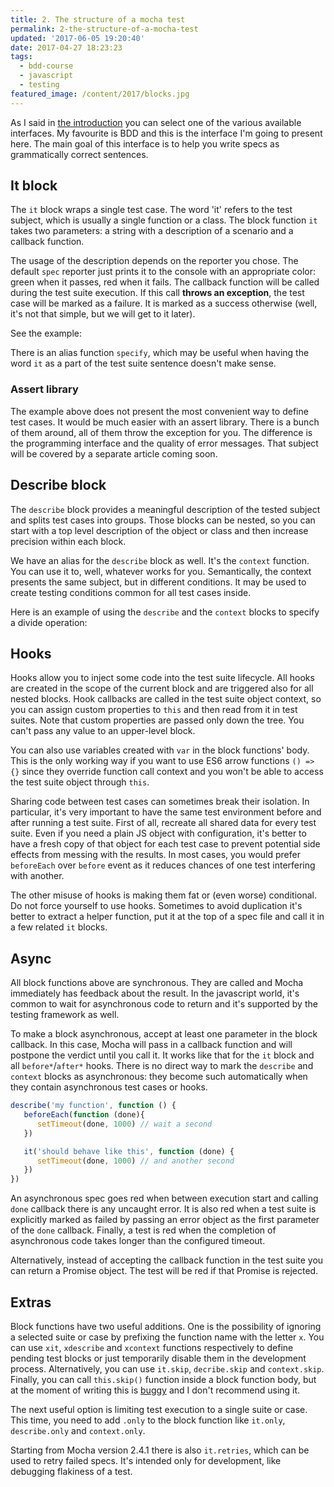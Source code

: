 ```yaml
---
title: 2. The structure of a mocha test
permalink: 2-the-structure-of-a-mocha-test
updated: '2017-06-05 19:20:40'
date: 2017-04-27 18:23:23
tags: 
  - bdd-course 
  - javascript
  - testing
featured_image: /content/2017/blocks.jpg
---
```


As I said in [the introduction](/introduction-to-the-bdd-c-o-urse) you can select one of the various available interfaces. My favourite is BDD and this is the interface I'm going to present here. The main goal of this interface is to help you write specs as grammatically correct sentences.
<!-- more -->

## It block

The `it` block wraps a single test case. The word 'it' refers to the test subject, which is usually a single function or a class. The block function `it` takes two parameters: a string with a description of a scenario and a callback function. 

The usage of the description depends on the reporter you chose. The default `spec` reporter just prints it to the console with an appropriate color: green when it passes, red when it fails. The callback function will be called during the test suite execution. If this call __throws an exception__, the test case will be marked as a failure. It is marked as a success otherwise (well, it's not that simple, but we will get to it later).

See the example:

<!--TOMMY the-structure-basic-example YMMOT-->

There is an alias function `specify`, which may be useful when having the word `it` as a part of the test suite sentence doesn't make sense.

### Assert library

The example above does not present the most convenient way to define test cases. It would be much easier with an assert library. There is a bunch of them around, all of them throw the exception for you. The difference is the programming interface and the quality of error messages. That subject will be covered by a separate article coming soon.

## Describe block

The `describe` block provides a meaningful description of the tested subject and splits test cases into groups. Those blocks can be nested, so you can start with a top level description of the object or class and then increase precision within each block.

We have an alias for the `describe` block as well. It's the `context` function. You can use it to, well, whatever works for you. Semantically, the context presents the same subject, but in different conditions. It may be used to create testing conditions common for all test cases inside.

Here is an example of using the `describe` and the `context` blocks to specify a divide operation:

<!--TOMMY the-structure-blocks-example YMMOT-->

## Hooks

Hooks allow you to inject some code into the test suite lifecycle. All hooks are created in the scope of the current block and are triggered also for all nested blocks. Hook callbacks are called in the test suite object context, so you can assign custom properties to `this` and then read from it in test suites. Note that custom properties are passed only down the tree. You can't pass any value to an upper-level block. 

You can also use variables created with `var` in the block functions' body. This is the only working way if you want to use ES6 arrow functions `() => {}` since they override function call context and you won't be able to access the test suite object through `this`.

Sharing code between test cases can sometimes break their isolation. In particular, it's very important to have the same test environment before and after running a test suite. First of all, recreate all shared data for every test suite. Even if you need a plain JS object with configuration, it's better to have a fresh copy of that object for each test case to prevent potential side effects from messing with the results. In most cases, you would prefer `beforeEach` over `before` event as it reduces chances of one test interfering with another.

The other misuse of hooks is making them fat or (even worse) conditional. Do not force yourself to use hooks. Sometimes to avoid duplication it's better to extract a helper function, put it at the top of a spec file and call it in a few related `it` blocks.

<!--TOMMY the-structure-hooks-example YMMOT-->

## Async

All block functions above are synchronous. They are called and Mocha immediately has feedback about the result. In the javascript world, it's common to wait for asynchronous code to return and it's supported by the testing framework as well. 

To make a block asynchronous, accept at least one parameter in the block callback. In this case, Mocha will pass in a callback function and will postpone the verdict until you call it. It works like that for the `it` block and all `before*`/`after*` hooks. There is no direct way to mark the `describe` and `context` blocks as asynchronous: they become such automatically when they contain asynchronous test cases or hooks.

```js
describe('my function', function () {
   beforeEach(function (done){
      setTimeout(done, 1000) // wait a second
   })

   it('should behave like this', function (done) {
      setTimeout(done, 1000) // and another second
   })
})
```

An asynchronous spec goes red when between execution start and calling `done` callback there is any uncaught error. It is also red when a test suite is explicitly marked as failed by passing an error object as the first parameter of the `done` callback. Finally, a test is red when the completion of asynchronous code takes longer than the configured timeout.

Alternatively, instead of accepting the callback function in the test suite you can return a Promise object. The test will be red if that Promise is rejected.

## Extras

Block functions have two useful additions. One is the possibility of ignoring a selected suite or case by prefixing the function name with the letter `x`. You can use `xit`, `xdescribe` and `xcontext` functions respectively to define pending test blocks or just temporarily disable them in the development process. Alternatively, you can use `it.skip`, `decribe.skip` and `context.skip`. Finally, you can call `this.skip()` function inside a block function body, but at the moment of writing this is [buggy](https://github.com/mochajs/mocha/issues/2546) and I don't recommend using it.

The next useful option is limiting test execution to a single suite or case. This time, you need to add `.only` to the block function like `it.only`, `describe.only` and `context.only`.

Starting from Mocha version 2.4.1 there is also `it.retries`, which can be used to retry failed specs. It's intended only for development, like debugging flakiness of a test.
